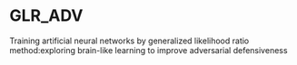 # GLR_ADV
Training artificial neural networks by generalized likelihood ratio method:exploring brain-like learning to improve adversarial defensiveness

